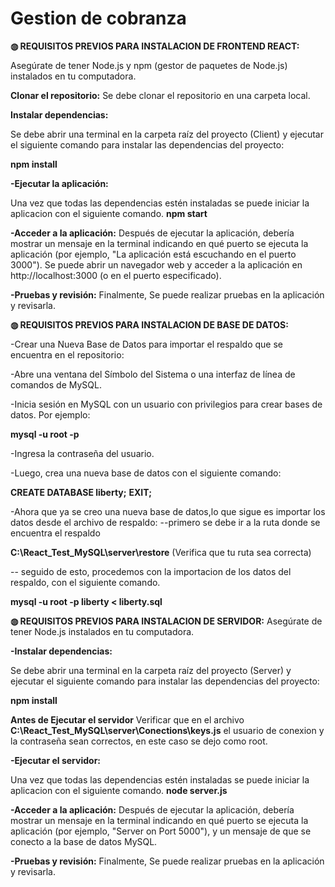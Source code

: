 # Gestion de cobranza

**◍ REQUISITOS PREVIOS PARA INSTALACION DE FRONTEND REACT:**

Asegúrate de tener Node.js y npm (gestor de paquetes de Node.js) instalados en tu computadora.

**Clonar el repositorio:**
Se debe clonar el repositorio en una carpeta local.

**Instalar dependencias:**

Se debe abrir una terminal en la carpeta raíz del proyecto (Client) y ejecutar el siguiente comando para instalar las dependencias del proyecto:

**npm install**

**-Ejecutar la aplicación:**

Una vez que todas las dependencias estén instaladas se puede iniciar la aplicacion con el siguiente comando.
**npm start**

**-Acceder a la aplicación:**
Después de ejecutar la aplicación, debería mostrar un mensaje en la terminal indicando en qué puerto se ejecuta la aplicación (por ejemplo, "La aplicación está escuchando en el puerto 3000"). Se puede abrir un navegador web y acceder a la aplicación en http://localhost:3000 (o en el puerto especificado).

**-Pruebas y revisión:**
Finalmente, Se puede realizar pruebas en la aplicación y revisarla.

**◍ REQUISITOS PREVIOS PARA INSTALACION DE BASE DE DATOS:**

-Crear una Nueva Base de Datos para importar el respaldo que se encuentra en el repositorio:

-Abre una ventana del Símbolo del Sistema o una interfaz de línea de comandos de MySQL.

-Inicia sesión en MySQL con un usuario con privilegios para crear bases de datos. Por ejemplo:

**mysql -u root -p**

-Ingresa la contraseña del usuario.

-Luego, crea una nueva base de datos con el siguiente comando:

**CREATE DATABASE liberty;**
**EXIT;**

-Ahora que ya se creo una nueva base de datos,lo que sigue es importar los datos desde el archivo de respaldo:
--primero se debe ir a la ruta donde se encuentra el respaldo

**C:\React_Test_MySQL\server\restore** (Verifica que tu ruta sea correcta)

-- seguido de esto, procedemos con la importacion de los datos del respaldo, con el siguiente comando.

**mysql -u root -p liberty < liberty.sql**

**◍ REQUISITOS PREVIOS PARA INSTALACION DE SERVIDOR:**
Asegúrate de tener Node.js instalados en tu computadora.

**-Instalar dependencias:**

Se debe abrir una terminal en la carpeta raíz del proyecto (Server) y ejecutar el siguiente comando para instalar las dependencias del proyecto:

**npm install**

**Antes de Ejecutar el servidor**
Verificar que en el archivo **C:\React_Test_MySQL\server\Conections\keys.js** el usuario de conexion y la contraseña sean correctos, en este caso se dejo como root.

**-Ejecutar el servidor:**

Una vez que todas las dependencias estén instaladas se puede iniciar la aplicacion con el siguiente comando.
**node server.js**

**-Acceder a la aplicación:**
Después de ejecutar la aplicación, debería mostrar un mensaje en la terminal indicando en qué puerto se ejecuta la aplicación (por ejemplo, "Server on Port 5000"), y un mensaje de que se conecto a la base de datos MySQL.

**-Pruebas y revisión:**
Finalmente, Se puede realizar pruebas en la aplicación y revisarla.
